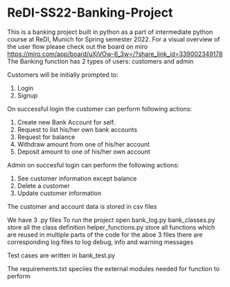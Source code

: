 # ReDI-SS22-Banking-Project
This is a banking project built in python as a part of intermediate python course at ReDI, Munich for Spring semester 2022.
For a visual overview of the user flow please check out the board on miro https://miro.com/app/board/uXjVOw-6_3w=/?share_link_id=339002349178
The Banking function has 2 types of users: customers and admin

Customers will be initially prompted to:
1. Login
2. Signup

On successful login the customer can perform following actions:
1. Create new Bank Account for self.
2. Request to list his/her own bank accounts
3. Request for balance
4. Withdraw amount from one of his/her account
5. Deposit amount to one of his/her own account

Admin on succesful login can perform the following actions:
1. See customer information except balance
2. Delete a customer
3. Update customer information

The customer and account data is stored in csv files

We have 3 .py files
To run the project open bank_log.py
bank_classes.py store all the class definition
helper_functions.py store all functions which are reused in multiple parts of the code
for the aboe 3 files there are corresponding log files to log debug, info and warning messages

Test cases are written in bank_test.py

The requirements.txt speciies the external modules needed for function to perform
